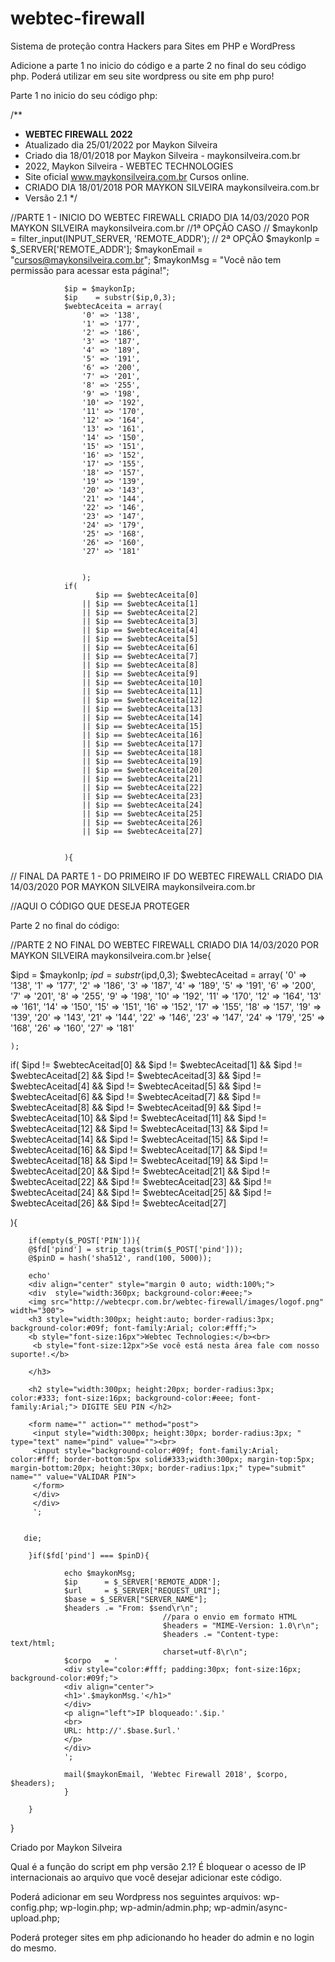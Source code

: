 # webtec-firewall
Sistema de proteção contra Hackers para Sites em PHP e WordPress

Adicione a parte 1 no inicio do código e a parte 2 no final do seu código php. 
Poderá utilizar em seu site wordpress ou site em php puro! 

Parte 1 no inicio do seu código php:

/**
 * <b> WEBTEC FIREWALL 2022 </b>
 * Atualizado dia 25/01/2022 por Maykon Silveira
 * Criado dia 18/01/2018 por Maykon Silveira - maykonsilveira.com.br
 * 2022, Maykon Silveira - WEBTEC TECHNOLOGIES
 * Site oficial www.maykonsilveira.com.br Cursos online.
 * CRIADO DIA 18/01/2018 POR MAYKON SILVEIRA maykonsilveira.com.br
 * Versão 2.1
 */

//PARTE 1 - INICIO DO WEBTEC FIREWALL CRIADO DIA 14/03/2020 POR MAYKON SILVEIRA maykonsilveira.com.br
                //1ª OPÇÃO CASO 
               // $maykonIp = filter_input(INPUT_SERVER, 'REMOTE_ADDR'); 
                // 2ª OPÇÃO
                $maykonIp = $_SERVER['REMOTE_ADDR']; 
                $maykonEmail = "cursos@maykonsilveira.com.br";
                $maykonMsg = "Você não tem permissão para acessar esta página!";

                $ip = $maykonIp;
                $ip    = substr($ip,0,3);
                $webtecAceita = array(
                    '0' => '138',
                    '1' => '177',
                    '2' => '186',
                    '3' => '187',
                    '4' => '189',
                    '5' => '191',
                    '6' => '200',
                    '7' => '201',
                    '8' => '255',
                    '9' => '198',
                    '10' => '192',
                    '11' => '170',
                    '12' => '164',
                    '13' => '161',
                    '14' => '150',
                    '15' => '151',
                    '16' => '152',
                    '17' => '155',
                    '18' => '157',
                    '19' => '139',
                    '20' => '143',
                    '21' => '144',
                    '22' => '146',
                    '23' => '147',
                    '24' => '179',
                    '25' => '168',
                    '26' => '160',
                    '27' => '181'
                    

                    );
                if(
                       $ip == $webtecAceita[0] 
                    || $ip == $webtecAceita[1] 
                    || $ip == $webtecAceita[2] 
                    || $ip == $webtecAceita[3] 
                    || $ip == $webtecAceita[4] 
                    || $ip == $webtecAceita[5] 
                    || $ip == $webtecAceita[6] 
                    || $ip == $webtecAceita[7] 
                    || $ip == $webtecAceita[8]
                    || $ip == $webtecAceita[9]
                    || $ip == $webtecAceita[10]
                    || $ip == $webtecAceita[11]
                    || $ip == $webtecAceita[12]
                    || $ip == $webtecAceita[13]
                    || $ip == $webtecAceita[14]
                    || $ip == $webtecAceita[15]
                    || $ip == $webtecAceita[16]
                    || $ip == $webtecAceita[17]
                    || $ip == $webtecAceita[18]
                    || $ip == $webtecAceita[19]
                    || $ip == $webtecAceita[20]
                    || $ip == $webtecAceita[21]
                    || $ip == $webtecAceita[22]
                    || $ip == $webtecAceita[23]
                    || $ip == $webtecAceita[24]
                    || $ip == $webtecAceita[25]
                    || $ip == $webtecAceita[26]
                    || $ip == $webtecAceita[27]
                    

                ){

// FINAL DA PARTE 1 - DO PRIMEIRO IF DO WEBTEC FIREWALL CRIADO DIA 14/03/2020 POR MAYKON SILVEIRA maykonsilveira.com.br
                    
//AQUI O CÓDIGO QUE DESEJA PROTEGER  

Parte 2 no final do código:

//PARTE 2 NO FINAL DO WEBTEC FIREWALL CRIADO DIA 14/03/2020 POR MAYKON SILVEIRA maykonsilveira.com.br
 }else{

$ipd = $maykonIp;
$ipd = substr($ipd,0,3);
$webtecAceitad = array(
    '0' => '138',
    '1' => '177',
    '2' => '186',
    '3' => '187',
    '4' => '189',
    '5' => '191',
    '6' => '200',
    '7' => '201',
    '8' => '255',
    '9' => '198',
    '10' => '192',
    '11' => '170',
    '12' => '164',
    '13' => '161',
    '14' => '150',
    '15' => '151',
    '16' => '152',
    '17' => '155',
    '18' => '157',
    '19' => '139',
    '20' => '143',
    '21' => '144',
    '22' => '146',
    '23' => '147',
    '24' => '179',
    '25' => '168',
    '26' => '160',
    '27' => '181'
    

    );

if(
       $ipd != $webtecAceitad[0] 
    && $ipd != $webtecAceitad[1] 
    && $ipd != $webtecAceitad[2] 
    && $ipd != $webtecAceitad[3] 
    && $ipd != $webtecAceitad[4] 
    && $ipd != $webtecAceitad[5] 
    && $ipd != $webtecAceitad[6] 
    && $ipd != $webtecAceitad[7] 
    && $ipd != $webtecAceitad[8]
    && $ipd != $webtecAceitad[9]
    && $ipd != $webtecAceitad[10]
    && $ipd != $webtecAceitad[11]
    && $ipd != $webtecAceitad[12]
    && $ipd != $webtecAceitad[13]
    && $ipd != $webtecAceitad[14]
    && $ipd != $webtecAceitad[15]
    && $ipd != $webtecAceitad[16]
    && $ipd != $webtecAceitad[17]
    && $ipd != $webtecAceitad[18]
    && $ipd != $webtecAceitad[19]
    && $ipd != $webtecAceitad[20]
    && $ipd != $webtecAceitad[21]
    && $ipd != $webtecAceitad[22]
    && $ipd != $webtecAceitad[23]
    && $ipd != $webtecAceitad[24]
    && $ipd != $webtecAceitad[25]
    && $ipd != $webtecAceitad[26]
    && $ipd != $webtecAceitad[27]
    

){

        if(empty($_POST['PIN'])){
        @$fd['pind'] = strip_tags(trim($_POST['pind']));
        @$pinD = hash('sha512', rand(100, 5000));
        
        echo'
        <div align="center" style="margin 0 auto; width:100%;">
        <div  style="width:360px; background-color:#eee;">
        <img src="http://webtecpr.com.br/webtec-firewall/images/logof.png" width="300">
        <h3 style="width:300px; height:auto; border-radius:3px; background-color:#09f; font-family:Arial; color:#fff;">
        <b style="font-size:16px">Webtec Technologies:</b><br>
         <b style="font-size:12px">Se você está nesta área fale com nosso suporte!.</b>

        </h3>

        <h2 style="width:300px; height:20px; border-radius:3px; color:#333; font-size:16px; background-color:#eee; font-family:Arial;"> DIGITE SEU PIN </h2>
        
        <form name="" action="" method="post">
         <input style="width:300px; height:30px; border-radius:3px; " type="text" name="pind" value=""><br>
         <input style="background-color:#09f; font-family:Arial; color:#fff; border-bottom:5px solid#333;width:300px; margin-top:5px; margin-bottom:20px; height:30px; border-radius:1px;" type="submit" name="" value="VALIDAR PIN">
         </form> 
         </div>
         </div>
         ';
        
        
       die;
       
        }if($fd['pind'] === $pinD){

                echo $maykonMsg;
                $ip      = $_SERVER['REMOTE_ADDR'];
                $url     = $_SERVER["REQUEST_URI"];
                $base = $_SERVER["SERVER_NAME"];
                $headers .= "From: $send\r\n"; 
                                      //para o envio em formato HTML
                                      $headers = "MIME-Version: 1.0\r\n";
                                      $headers .= "Content-type: text/html;
                                      charset=utf-8\r\n";
                $corpo   = '
                <div style="color:#fff; padding:30px; font-size:16px; background-color:#09f;">
                <div align="center">
                <h1>'.$maykonMsg.'</h1>"
                </div>
                <p align="left">IP bloqueado:'.$ip.' 
                <br>
                URL: http://'.$base.$url.' 
                </p>
                </div>
                ';

                mail($maykonEmail, 'Webtec Firewall 2018', $corpo, $headers);
                }

        }

}

Criado por Maykon Silveira

Qual é a função do script em php versão 2.1? 
É bloquear o acesso de IP internacionais ao arquivo que você desejar adicionar este código. 

Poderá adicionar em seu Wordpress nos seguintes arquivos: 
wp-config.php;
wp-login.php;
wp-admin/admin.php;
wp-admin/async-upload.php;

Poderá proteger sites em php adicionando ho header do admin e no login do mesmo. 

